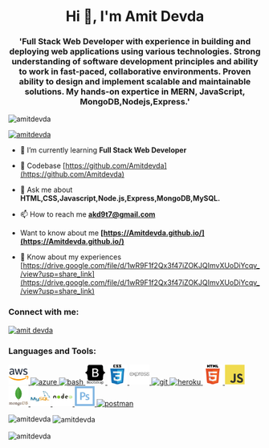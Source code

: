 <!-- ### Hi there 👋 -->

<!--
**Amitdevda/Amitdevda** is a ✨ _special_ ✨ repository because its `README.md` (this file) appears on your GitHub profile.

Here are some ideas to get you started:

- 🔭 I’m currently working on ...
- 🌱 I’m currently learning ...
- 👯 I’m looking to collaborate on ...
- 🤔 I’m looking for help with ...
- 💬 Ask me about ...
- 📫 How to reach me: ...
- 😄 Pronouns: ...
- ⚡ Fun fact: ...
-->

<h1 align="center">Hi 👋, I'm Amit Devda</h1>
<h3 align="center">'Full Stack Web Developer with experience in building and
                        deploying web applications using various technologies. Strong
                        understanding of software development principles and ability to
                        work in fast-paced, collaborative environments. Proven ability to
                        design and implement scalable and maintainable solutions.
                        My hands-on expertice in MERN, JavaScript, MongoDB,Nodejs,Express.'</h3>

<p align="left"> <img src="https://komarev.com/ghpvc/?username=amitdevda&label=Profile%20views&color=0e75b6&style=flat" alt="amitdevda" /> </p>

<p align="left"> <a href="https://github.com/ryo-ma/github-profile-trophy"><img src="https://github-profile-trophy.vercel.app/?username=amitdevda" alt="amitdevda" /></a> </p>

- 🌱 I’m currently learning **Full Stack Web Developer**

- 📝 Codebase [https://github.com/Amitdevda](https://github.com/Amitdevda)

- 💬 Ask me about **HTML,CSS,Javascript,Node.js,Express,MongoDB,MySQL.**

- 📫 How to reach me **akd9t7@gmail.com**

- Want to know about me **[https://Amitdevda.github.io/](https://Amitdevda.github.io/)**

- 📄 Know about my experiences [https://drive.google.com/file/d/1wR9F1f2Qx3f47iZOKJQImvXUoDiYcqv_/view?usp=share_link](https://drive.google.com/file/d/1wR9F1f2Qx3f47iZOKJQImvXUoDiYcqv_/view?usp=share_link)

<h3 align="left">Connect with me:</h3>

<p align="left">
<a href="[https://www.linkedin.com/in/amit devda-0aa6b71b5](https://www.linkedin.com/in/amit-devda-0aa6b71b5/)" target="blank"><img align="center" src="https://raw.githubusercontent.com/rahuldkjain/github-profile-readme-generator/master/src/images/icons/Social/linked-in-alt.svg" alt="amit devda" height="30" width="40" /></a>
</p>

<h3 align="left">Languages and Tools:</h3>
<p align="left"> <a href="https://aws.amazon.com" target="_blank" rel="noreferrer"> <img src="https://raw.githubusercontent.com/devicons/devicon/master/icons/amazonwebservices/amazonwebservices-original-wordmark.svg" alt="aws" width="40" height="40"/> </a> <a href="https://azure.microsoft.com/en-in/" target="_blank" rel="noreferrer"> <img src="https://www.vectorlogo.zone/logos/microsoft_azure/microsoft_azure-icon.svg" alt="azure" width="40" height="40"/> </a> <a href="https://www.gnu.org/software/bash/" target="_blank" rel="noreferrer"> <img src="https://www.vectorlogo.zone/logos/gnu_bash/gnu_bash-icon.svg" alt="bash" width="40" height="40"/> </a> <a href="https://getbootstrap.com" target="_blank" rel="noreferrer"> <img src="https://raw.githubusercontent.com/devicons/devicon/master/icons/bootstrap/bootstrap-plain-wordmark.svg" alt="bootstrap" width="40" height="40"/> </a> <a href="https://www.w3schools.com/css/" target="_blank" rel="noreferrer"> <img src="https://raw.githubusercontent.com/devicons/devicon/master/icons/css3/css3-original-wordmark.svg" alt="css3" width="40" height="40"/> </a> <a href="https://expressjs.com" target="_blank" rel="noreferrer"> <img src="https://raw.githubusercontent.com/devicons/devicon/master/icons/express/express-original-wordmark.svg" alt="express" width="40" height="40"/> </a> <a href="https://git-scm.com/" target="_blank" rel="noreferrer"> <img src="https://www.vectorlogo.zone/logos/git-scm/git-scm-icon.svg" alt="git" width="40" height="40"/> </a> <a href="https://heroku.com" target="_blank" rel="noreferrer"> <img src="https://www.vectorlogo.zone/logos/heroku/heroku-icon.svg" alt="heroku" width="40" height="40"/> </a> <a href="https://www.w3.org/html/" target="_blank" rel="noreferrer"> <img src="https://raw.githubusercontent.com/devicons/devicon/master/icons/html5/html5-original-wordmark.svg" alt="html5" width="40" height="40"/> </a> <a href="https://developer.mozilla.org/en-US/docs/Web/JavaScript" target="_blank" rel="noreferrer"> <img src="https://raw.githubusercontent.com/devicons/devicon/master/icons/javascript/javascript-original.svg" alt="javascript" width="40" height="40"/> </a> <a href="https://www.mongodb.com/" target="_blank" rel="noreferrer"> <img src="https://raw.githubusercontent.com/devicons/devicon/master/icons/mongodb/mongodb-original-wordmark.svg" alt="mongodb" width="40" height="40"/> </a> <a href="https://www.mysql.com/" target="_blank" rel="noreferrer"> <img src="https://raw.githubusercontent.com/devicons/devicon/master/icons/mysql/mysql-original-wordmark.svg" alt="mysql" width="40" height="40"/> </a> <a href="https://nodejs.org" target="_blank" rel="noreferrer"> <img src="https://raw.githubusercontent.com/devicons/devicon/master/icons/nodejs/nodejs-original-wordmark.svg" alt="nodejs" width="40" height="40"/> </a> <a href="https://www.photoshop.com/en" target="_blank" rel="noreferrer"> <img src="https://raw.githubusercontent.com/devicons/devicon/master/icons/photoshop/photoshop-line.svg" alt="photoshop" width="40" height="40"/> </a> <a href="https://postman.com" target="_blank" rel="noreferrer"> <img src="https://www.vectorlogo.zone/logos/getpostman/getpostman-icon.svg" alt="postman" width="40" height="40"/> </a> </p>

<p><img align="left" src="https://github-readme-stats.vercel.app/api/top-langs?username=amitdevda&show_icons=true&locale=en&layout=compact" alt="amitdevda" /></p>

<p>&nbsp;<img align="center" src="https://github-readme-stats.vercel.app/api?username=amitdevda&show_icons=true&locale=en" alt="amitdevda" /></p>

<p><img align="center" src="https://github-readme-streak-stats.herokuapp.com/?user=amitdevda&" alt="amitdevda" /></p>

